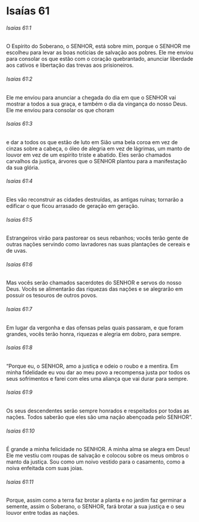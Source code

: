 # Isaías 61

###### Isaías 61:1

O Espírito do Soberano, o SENHOR, está sobre mim, porque o SENHOR me escolheu para levar as boas notícias de salvação aos pobres. Ele me enviou para consolar os que estão com o coração quebrantado, anunciar liberdade aos cativos e libertação das trevas aos prisioneiros.

###### Isaías 61:2

Ele me enviou para anunciar a chegada do dia em que o SENHOR vai mostrar a todos a sua graça, e também o dia da vingança do nosso Deus. Ele me enviou para consolar os que choram

###### Isaías 61:3

e dar a todos os que estão de luto em Sião uma bela coroa em vez de cinzas sobre a cabeça, o óleo de alegria em vez de lágrimas, um manto de louvor em vez de um espírito triste e abatido. Eles serão chamados carvalhos da justiça, árvores que o SENHOR plantou para a manifestação da sua glória.

###### Isaías 61:4

Eles vão reconstruir as cidades destruídas, as antigas ruínas; tornarão a edificar o que ficou arrasado de geração em geração.

###### Isaías 61:5

Estrangeiros virão para pastorear os seus rebanhos; vocês terão gente de outras nações servindo como lavradores nas suas plantações de cereais e de uvas.

###### Isaías 61:6

Mas vocês serão chamados sacerdotes do SENHOR e servos do nosso Deus. Vocês se alimentarão das riquezas das nações e se alegrarão em possuir os tesouros de outros povos.

###### Isaías 61:7

Em lugar da vergonha e das ofensas pelas quais passaram, e que foram grandes, vocês terão honra, riquezas e alegria em dobro, para sempre.

###### Isaías 61:8

“Porque eu, o SENHOR, amo a justiça e odeio o roubo e a mentira. Em minha fidelidade eu vou dar ao meu povo a recompensa justa por todos os seus sofrimentos e farei com eles uma aliança que vai durar para sempre.

###### Isaías 61:9

Os seus descendentes serão sempre honrados e respeitados por todas as nações. Todos saberão que eles são uma nação abençoada pelo SENHOR”.

###### Isaías 61:10

É grande a minha felicidade no SENHOR. A minha alma se alegra em Deus! Ele me vestiu com roupas de salvação e colocou sobre os meus ombros o manto da justiça. Sou como um noivo vestido para o casamento, como a noiva enfeitada com suas joias.

###### Isaías 61:11

Porque, assim como a terra faz brotar a planta e no jardim faz germinar a semente, assim o Soberano, o SENHOR, fará brotar a sua justiça e o seu louvor entre todas as nações.

